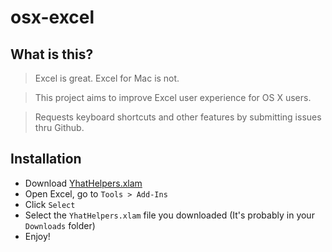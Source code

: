 # osx-excel

## What is this?

> Excel is great. Excel for Mac is not. 

> This project aims to improve Excel user experience for OS X users.

> Requests keyboard shortcuts and other features by submitting issues thru Github.


## Installation
- Download [YhatHelpers.xlam](https://github.com/yhat/osx-excel/raw/master/YhatHelpers.xlam)
- Open Excel, go to `Tools > Add-Ins`
- Click `Select`
- Select the `YhatHelpers.xlam` file you downloaded (It's probably in your `Downloads` folder)
- Enjoy!

